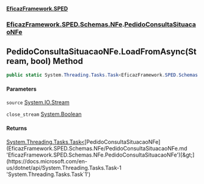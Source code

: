 #### [EficazFramework.SPED](EficazFrameworkSPED.md 'EficazFramework SPED')
### [EficazFramework.SPED.Schemas.NFe](EficazFramework.SPED.Schemas.NFe.md 'EficazFramework.SPED.Schemas.NFe').[PedidoConsultaSituacaoNFe](EficazFramework.SPED.Schemas.NFe/PedidoConsultaSituacaoNFe.md 'EficazFramework.SPED.Schemas.NFe.PedidoConsultaSituacaoNFe')

## PedidoConsultaSituacaoNFe.LoadFromAsync(Stream, bool) Method

```csharp
public static System.Threading.Tasks.Task<EficazFramework.SPED.Schemas.NFe.PedidoConsultaSituacaoNFe> LoadFromAsync(System.IO.Stream source, bool close_stream=true);
```
#### Parameters

<a name='EficazFramework.SPED.Schemas.NFe.PedidoConsultaSituacaoNFe.LoadFromAsync(System.IO.Stream,bool).source'></a>

`source` [System.IO.Stream](https://docs.microsoft.com/en-us/dotnet/api/System.IO.Stream 'System.IO.Stream')

<a name='EficazFramework.SPED.Schemas.NFe.PedidoConsultaSituacaoNFe.LoadFromAsync(System.IO.Stream,bool).close_stream'></a>

`close_stream` [System.Boolean](https://docs.microsoft.com/en-us/dotnet/api/System.Boolean 'System.Boolean')

#### Returns
[System.Threading.Tasks.Task&lt;](https://docs.microsoft.com/en-us/dotnet/api/System.Threading.Tasks.Task-1 'System.Threading.Tasks.Task`1')[PedidoConsultaSituacaoNFe](EficazFramework.SPED.Schemas.NFe/PedidoConsultaSituacaoNFe.md 'EficazFramework.SPED.Schemas.NFe.PedidoConsultaSituacaoNFe')[&gt;](https://docs.microsoft.com/en-us/dotnet/api/System.Threading.Tasks.Task-1 'System.Threading.Tasks.Task`1')
